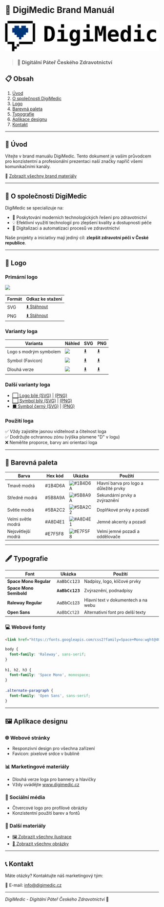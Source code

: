 # 🏥 DigiMedic Brand Manuál

![DigiMedic Logo](https://github.com/DigiMedic/Brand-manual-DigiMedic/blob/46d4b0545079ec36e55860bd58feb5037df29a44/Brand%20materials/DigiMedic-logo-long.svg)

> ### 💙 Digitální Páteř Českého Zdravotnictví

## 📋 Obsah
1. [Úvod](#úvod)
2. [O společnosti DigiMedic](#o-společnosti-digimedic)
3. [Logo](#logo)
4. [Barevná paleta](#barevná-paleta)
5. [Typografie](#typografie)
6. [Aplikace designu](#aplikace-designu)
7. [Kontakt](#kontakt)

---

## 🌟 Úvod

Vítejte v brand manuálu DigiMedic. Tento dokument je vaším průvodcem pro konzistentní a profesionální prezentaci naší značky napříč všemi komunikačními kanály.

📁 [Zobrazit všechny brand materiály](https://github.com/DigiMedic/Brand-manual-DigiMedic/tree/46d4b0545079ec36e55860bd58feb5037df29a44/Brand%20materials)

---

## 🏢 O společnosti DigiMedic

DigiMedic se specializuje na:
- 🚀 Poskytování moderních technologických řešení pro zdravotnictví
- 💡 Efektivní využití technologií pro zlepšení kvality a dostupnosti péče
- 🔬 Digitalizaci a automatizaci procesů ve zdravotnictví

Naše projekty a iniciativy mají jediný cíl: **zlepšit zdravotní péči v České republice**.

---

## 🎨 Logo

### Primární logo
<img src="https://github.com/DigiMedic/Brand-manual-DigiMedic/raw/46d4b0545079ec36e55860bd58feb5037df29a44/Brand%20materials/logo/png/logo-black.png" width="300">

| Formát | Odkaz ke stažení |
|--------|------------------|
| SVG    | [⬇️ Stáhnout](https://github.com/DigiMedic/Brand-manual-DigiMedic/raw/46d4b0545079ec36e55860bd58feb5037df29a44/Brand%20materials/logo/svg/logo-black.svg) |
| PNG    | [⬇️ Stáhnout](https://github.com/DigiMedic/Brand-manual-DigiMedic/raw/46d4b0545079ec36e55860bd58feb5037df29a44/Brand%20materials/logo/png/logo-black.png) |

### Varianty loga

| Varianta | Náhled | SVG | PNG |
|----------|--------|-----|-----|
| Logo s modrým symbolem | <img src="https://github.com/DigiMedic/Brand-manual-DigiMedic/raw/46d4b0545079ec36e55860bd58feb5037df29a44/Brand%20materials/logo/png/logo-blue.png" width="100"> | [⬇️](https://github.com/DigiMedic/Brand-manual-DigiMedic/raw/46d4b0545079ec36e55860bd58feb5037df29a44/Brand%20materials/logo/svg/logo-blue.svg) | [⬇️](https://github.com/DigiMedic/Brand-manual-DigiMedic/raw/46d4b0545079ec36e55860bd58feb5037df29a44/Brand%20materials/logo/png/logo-blue.png) |
| Symbol (Favicon) | <img src="https://github.com/DigiMedic/Brand-manual-DigiMedic/raw/46d4b0545079ec36e55860bd58feb5037df29a44/Brand%20materials/logo/png/symbol-blue.png" width="50"> | [⬇️](https://github.com/DigiMedic/Brand-manual-DigiMedic/raw/46d4b0545079ec36e55860bd58feb5037df29a44/Brand%20materials/logo/svg/symbol-blue.svg) | [⬇️](https://github.com/DigiMedic/Brand-manual-DigiMedic/raw/46d4b0545079ec36e55860bd58feb5037df29a44/Brand%20materials/logo/png/symbol-blue.png) |
| Dlouhá verze | <img src="https://github.com/DigiMedic/Brand-manual-DigiMedic/raw/46d4b0545079ec36e55860bd58feb5037df29a44/Brand%20materials/logo/png/logo-long.png" width="200"> | [⬇️](https://github.com/DigiMedic/Brand-manual-DigiMedic/raw/46d4b0545079ec36e55860bd58feb5037df29a44/Brand%20materials/logo/svg/logo-long.svg) | [⬇️](https://github.com/DigiMedic/Brand-manual-DigiMedic/raw/46d4b0545079ec36e55860bd58feb5037df29a44/Brand%20materials/logo/png/logo-long.png) |

### Další varianty loga
- [⬜ Logo bílé (SVG)](https://github.com/DigiMedic/Brand-manual-DigiMedic/raw/46d4b0545079ec36e55860bd58feb5037df29a44/Brand%20materials/logo/svg/logo-white.svg) | [(PNG)](https://github.com/DigiMedic/Brand-manual-DigiMedic/raw/46d4b0545079ec36e55860bd58feb5037df29a44/Brand%20materials/logo/png/logo-white.png)
- [⬜ Symbol bílý (SVG)](https://github.com/DigiMedic/Brand-manual-DigiMedic/raw/46d4b0545079ec36e55860bd58feb5037df29a44/Brand%20materials/logo/svg/symbol-white.svg) | [(PNG)](https://github.com/DigiMedic/Brand-manual-DigiMedic/raw/46d4b0545079ec36e55860bd58feb5037df29a44/Brand%20materials/logo/png/symbol-white.png)
- [⬛ Symbol černý (SVG)](https://github.com/DigiMedic/Brand-manual-DigiMedic/raw/46d4b0545079ec36e55860bd58feb5037df29a44/Brand%20materials/logo/svg/symbol-black.svg) | [(PNG)](https://github.com/DigiMedic/Brand-manual-DigiMedic/raw/46d4b0545079ec36e55860bd58feb5037df29a44/Brand%20materials/logo/png/symbol-black.png)

### Použití loga
✅ Vždy zajistěte jasnou viditelnost a čitelnost loga<br>
✅ Dodržujte ochrannou zónu (výška písmene "D" v logu)<br>
❌ Neměňte proporce, barvy ani orientaci loga

---

## 🎨 Barevná paleta

| Barva | Hex kód | Ukázka | Použití |
|-------|---------|--------|---------|
| Tmavě modrá | #1B4D6A | ![#1B4D6A](https://via.placeholder.com/50x30/1B4D6A/FFFFFF?text=+) | Hlavní barva pro logo a důležité prvky |
| Středně modrá | #5B8A9A | ![#5B8A9A](https://via.placeholder.com/50x30/5B8A9A/FFFFFF?text=+) | Sekundární prvky a zvýraznění |
| Světle modrá | #5BA2C2 | ![#5BA2C2](https://via.placeholder.com/50x30/5BA2C2/FFFFFF?text=+) | Doplňkové prvky a pozadí |
| Velmi světle modrá | #A8D4E1 | ![#A8D4E1](https://via.placeholder.com/50x30/A8D4E1/000000?text=+) | Jemné akcenty a pozadí |
| Nejsvětlejší modrá | #E7F5F8 | ![#E7F5F8](https://via.placeholder.com/50x30/E7F5F8/000000?text=+) | Velmi jemné pozadí a oddělovače |

---

## 🖋 Typografie

| Font | Ukázka | Použití |
|------|--------|---------|
| **Space Mono Regular** | <span style="font-family: 'Space Mono', monospace;">AaBbCc123</span> | Nadpisy, logo, klíčové prvky |
| **Space Mono Semibold** | <span style="font-family: 'Space Mono', monospace; font-weight: 600;">AaBbCc123</span> | Zvýraznění, podnadpisy |
| **Raleway Regular** | <span style="font-family: Raleway, sans-serif;">AaBbCc123</span> | Hlavní text v dokumentech a na webu |
| **Open Sans** | <span style="font-family: 'Open Sans', sans-serif;">AaBbCc123</span> | Alternativní font pro delší texty |

### 💻 Webové fonty

```html
<link href="https://fonts.googleapis.com/css2?family=Space+Mono:wght@400;700&family=Raleway&family=Open+Sans&display=swap" rel="stylesheet">
```

```css
body {
  font-family: 'Raleway', sans-serif;
}

h1, h2, h3 {
  font-family: 'Space Mono', monospace;
}

.alternate-paragraph {
  font-family: 'Open Sans', sans-serif;
}
```

---

## 🖼 Aplikace designu

### 🌐 Webové stránky
- Responzivní design pro všechna zařízení
- Favicon: pixelové srdce v bublině

### 📊 Marketingové materiály
- Dlouhá verze loga pro bannery a hlavičky
- Vždy uvádějte www.digimedic.cz

### 📱 Sociální média
- Čtvercové logo pro profilové obrázky
- Konzistentní použití barev a fontů

### 🎨 Další materiály
- [🖼 Zobrazit všechny ilustrace](https://github.com/DigiMedic/Brand-manual-DigiMedic/tree/46d4b0545079ec36e55860bd58feb5037df29a44/Brand%20materials/illustrations)
- [📸 Zobrazit všechny obrázky](https://github.com/DigiMedic/Brand-manual-DigiMedic/tree/46d4b0545079ec36e55860bd58feb5037df29a44/Brand%20materials/images)

---

## 📞 Kontakt

Máte otázky? Kontaktujte náš marketingový tým:

📧 E-mail: info@digimedic.cz<br>

---

*DigiMedic - Digitální Páteř Českého Zdravotnictví* 💙

